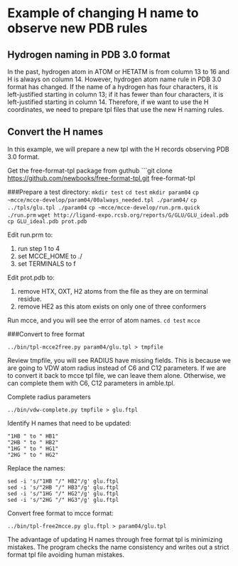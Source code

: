 # Example of changing H name to observe new PDB rules

## Hydrogen naming in PDB 3.0 format
In the past, hydrogen atom in ATOM or HETATM is from column 13 to 16 and H is always on column 14.  However, hydrogen atom name rule in PDB 3.0 format has changed. If the name of a hydrogen has four characters, it is left-justified starting in column 13; if it has fewer than four characters, it is left-justified starting in column 14. Therefore, if we want to use the H coordinates, we need to prepare tpl files that use the new H naming rules.

## Convert the H names
In this example, we will prepare a new tpl with the H records observing PDB 3.0 format.

Get the free-format-tpl package from guthub
    ```git clone https://github.com/newbooks/free-format-tpl.git free-format-tpl

###Prepare a test directory:
    ```mkdir test```
    ```cd test```
    ```mkdir param04```
    ```cp ~mcce/mcce-develop/param04/00always_needed.tpl ./param04/```
    ```cp ../tpls/glu.tpl ./param04```
    ```cp ~mcce/mcce-develop/run.prm.quick ./run.prm```
    ```wget http://ligand-expo.rcsb.org/reports/G/GLU/GLU_ideal.pdb```
    ```cp GLU_ideal.pdb prot.pdb```

Edit run.prm to:
1. run step 1 to 4
2. set MCCE_HOME to ./
3. set TERMINALS to f

Edit prot.pdb to:
1. remove HTX, OXT, H2 atoms from the file as they are on terminal residue.
2. remove HE2 as this atom exists on only one of three conformers

Run mcce, and you will see the error of atom names.
    ```cd test```
    ```mcce```

###Convert to free format

   ```../bin/tpl-mcce2free.py param04/glu.tpl > tmpfile```

Review tmpfile, you will see RADIUS have missing fields. This is because we are going to VDW atom radius instead of 
C6 and C12 parameters. If we are to convert it back to mcce tpl file, we can leave them alone. Otherwise, 
we can complete them with C6, C12 parameters in amble.tpl. 

Complete radius parameters

   ```../bin/vdw-complete.py tmpfile > glu.ftpl```

Identify H names that need to be updated:

```
"1HB " to " HB1"
"2HB " to " HB2"
"1HG " to " HG1"
"2HG " to " HG2"
```
Replace the names:

```
sed -i 's/"1HB "/" HB2"/g' glu.ftpl 
sed -i 's/"2HB "/" HB3"/g' glu.ftpl 
sed -i 's/"1HG "/" HG2"/g' glu.ftpl 
sed -i 's/"2HG "/" HG3"/g' glu.ftpl 
```

Convert free format to mcce format:

```../bin/tpl-free2mcce.py glu.ftpl > param04/glu.tpl```

The advantage of updating H names through free format tpl is minimizing mistakes. The program checks the name consistency and writes out a strict format tpl file avoiding human mistakes. 